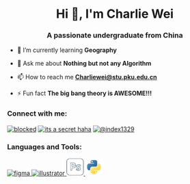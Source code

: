 <h1 align="center">Hi 👋, I'm Charlie Wei</h1>
<h3 align="center">A passionate undergraduate from China</h3>

- 🌱 I’m currently learning **Geography**

- 💬 Ask me about **Nothing but not any Algorithm**

- 📫 How to reach me **Charliewei@stu.pku.edu.cn**

- ⚡ Fun fact **The big bang theory is AWESOME!!!**

<h3 align="left">Connect with me:</h3>
<p align="left">
<a href="https://twitter.com/blocked" target="blank"><img align="center" src="https://raw.githubusercontent.com/rahuldkjain/github-profile-readme-generator/master/src/images/icons/Social/twitter.svg" alt="blocked" height="30" width="40" /></a>
<a href="https://instagram.com/its a secret haha" target="blank"><img align="center" src="https://raw.githubusercontent.com/rahuldkjain/github-profile-readme-generator/master/src/images/icons/Social/instagram.svg" alt="its a secret haha" height="30" width="40" /></a>
<a href="https://www.youtube.com/c/@index1329" target="blank"><img align="center" src="https://raw.githubusercontent.com/rahuldkjain/github-profile-readme-generator/master/src/images/icons/Social/youtube.svg" alt="@index1329" height="30" width="40" /></a>
</p>

<h3 align="left">Languages and Tools:</h3>
<p align="left"> <a href="https://www.figma.com/" target="_blank" rel="noreferrer"> <img src="https://www.vectorlogo.zone/logos/figma/figma-icon.svg" alt="figma" width="40" height="40"/> </a> <a href="https://www.adobe.com/in/products/illustrator.html" target="_blank" rel="noreferrer"> <img src="https://www.vectorlogo.zone/logos/adobe_illustrator/adobe_illustrator-icon.svg" alt="illustrator" width="40" height="40"/> </a> <a href="https://www.photoshop.com/en" target="_blank" rel="noreferrer"> <img src="https://raw.githubusercontent.com/devicons/devicon/master/icons/photoshop/photoshop-line.svg" alt="photoshop" width="40" height="40"/> </a> <a href="https://www.python.org" target="_blank" rel="noreferrer"> <img src="https://raw.githubusercontent.com/devicons/devicon/master/icons/python/python-original.svg" alt="python" width="40" height="40"/> </a> </p>
